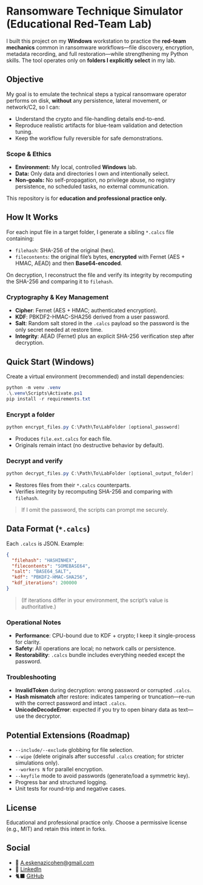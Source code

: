# Ransomware Technique Simulator (Educational Red-Team Lab)
I built this project on my **Windows** workstation to practice the **red-team mechanics** common in ransomware workflows—file discovery, encryption, metadata recording, and full restoration—while strengthening my Python skills. The tool operates only on **folders I explicitly select** in my lab.


## Objective
My goal is to emulate the technical steps a typical ransomware operator performs on disk, **without** any persistence, lateral movement, or network/C2, so I can:

- Understand the crypto and file-handling details end-to-end.
- Reproduce realistic artifacts for blue-team validation and detection tuning.
- Keep the workflow fully reversible for safe demonstrations.


### Scope & Ethics
- **Environment:** My local, controlled **Windows** lab.
- **Data:** Only data and directories I own and intentionally select.
- **Non-goals:** No self-propagation, no privilege abuse, no registry persistence, no scheduled tasks, no external communication.

This repository is for **education and professional practice only.**


## How It Works
For each input file in a target folder, I generate a sibling `*.calcs` file containing:

- `filehash`: SHA-256 of the original (hex).
- `filecontents`: the original file’s bytes, **encrypted** with Fernet (AES + HMAC, AEAD) and then **Base64-encoded**.

On decryption, I reconstruct the file and verify its integrity by recomputing the SHA-256 and comparing it to `filehash`.


### Cryptography & Key Management
- **Cipher**: Fernet (AES + HMAC; authenticated encryption).
- **KDF**: PBKDF2-HMAC-SHA256 derived from a user password.
- **Salt**: Random salt stored in the `.calcs` payload so the password is the only secret needed at restore time.
- **Integrity**: AEAD (Fernet) plus an explicit SHA-256 verification step after decryption.

## Quick Start (Windows)
Create a virtual environment (recommended) and install dependencies:

```PowerShell
python -m venv .venv
.\.venv\Scripts\Activate.ps1
pip install -r requirements.txt
```

### Encrypt a folder
```PowerShell
python encrypt_files.py C:\Path\To\LabFolder [optional_password]
```
- Produces `file.ext.calcs` for each file.
- Originals remain intact (no destructive behavior by default).

### Decrypt and verify
```PowerShell
python decrypt_files.py C:\Path\To\LabFolder [optional_output_folder] [optional_password]
```
- Restores files from their `*.calcs` counterparts.
- Verifies integrity by recomputing SHA-256 and comparing with `filehash`.

> If I omit the password, the scripts can prompt me securely.


## Data Format (`*.calcs`)
Each `.calcs` is JSON. Example:

```JSON
{
  "filehash": "HASHINHEX",
  "filecontents": "SOMEBASE64",
  "salt": "BASE64_SALT",
  "kdf": "PBKDF2-HMAC-SHA256",
  "kdf_iterations": 200000
}
```
> (If iterations differ in your environment, the script’s value is authoritative.)


### Operational Notes
- **Performance**: CPU-bound due to KDF + crypto; I keep it single-process for clarity.
- **Safety**: All operations are local; no network calls or persistence.
- **Restorability**: `.calcs` bundle includes everything needed except the password.


### Troubleshooting
- **InvalidToken** during decryption: wrong password or corrupted `.calcs`.
- **Hash mismatch** after restore: indicates tampering or truncation—re-run with the correct password and intact `.calcs`.
- **UnicodeDecodeError**: expected if you try to open binary data as text—use the decryptor.


## Potential Extensions (Roadmap)
- `--include/--exclude` globbing for file selection.
- `--wipe` (delete originals after successful `.calcs` creation; for stricter simulations only).
- `--workers N` for parallel encryption.
- `--keyfile` mode to avoid passwords (generate/load a symmetric key).
- Progress bar and structured logging.
- Unit tests for round-trip and negative cases.


## License
Educational and professional practice only. Choose a permissive license (e.g., MIT) and retain this intent in forks.


## Social
- 📧 A.eskenazicohen@gmail.com
- 💼 [LinkedIn](linkedin.com/in/aaron-eskenazi-vzla)
- 🐈‍⬛ [GitHub](https://github.com/UserAaronVzla)










